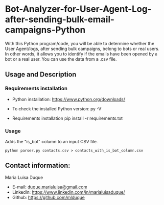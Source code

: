 # Bot-Analyzer-for-User-Agent-Log-after-sending-bulk-email-campaigns-Python
With this Python program/code, you will be able to determine whether the User Agent/logs, after sending bulk campaigns, belong to bots or real users. In other words, it allows you to identify if the emails have been opened by a bot or a real user. You can use the data from a .csv file.

## Usage and Description
### Requirements installation
- Python installation:
https://www.python.org/downloads/

- To check the installed Python version: py -V

- Requirements installation
pip install -r requirements.txt

### Usage
Adds the "is_bot" column to an input CSV file.

``` python parser.py contacts.csv > contacts_with_is_bot_column.csv ```

## Contact information:

Maria Luisa Duque
- E-mail: duque.marialuisa@gmail.com
- LinkedIn: https://www.linkedin.com/in/marialuisaduque/
- Github: https://github.com/mlduque
